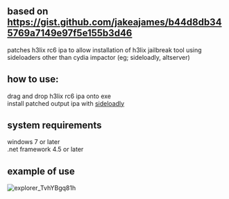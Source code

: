 ## based on https://gist.github.com/jakeajames/b44d8db345769a7149e97f5e155b3d46
patches h3lix rc6 ipa to allow installation of h3lix jailbreak tool using sideloaders other than cydia impactor (eg; sideloadly, altserver)

## how to use:
drag and drop h3lix rc6 ipa onto exe  
install patched output ipa with [sideloadly](https://sideloadly.io)

## system requirements
windows 7 or later  
.net framework 4.5 or later

## example of use
![explorer_TvhYBgq81h](https://user-images.githubusercontent.com/48113593/158677940-bbe42d3e-dba6-42d2-9033-2e7cd41f37ac.gif)
